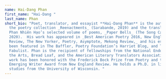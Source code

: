 ```yaml
---
name: Hai-Dang Phan
first_name: "Hai-Dang "
last_name: Phan
short_bio: "Poet, translator, and essayist **Hai-Dang Phan** is the author of
  the poetry collection _Reenactments_ (Sarabande, 2019) and the translator of
  Phan Nhiên Hạo’s selected volume of poems, _Paper Bells_ (The Song Cave,
  2020).  His work has appeared in _Best American Poetry 2016, New England
  Review, The New Yorker, Poetry, Asymptote, Mekong Review,_ and his essays have
  been featured in The Baffler, Poetry Foundation’s Harriet Blog, and The
  Fabulist. Phan is the recipient of fellowships from the National Endowment for
  the Arts, Bread Loaf, and the American Literary Translators Association. His
  work has been honored with the Frederick Bock Prize from Poetry and the
  Emerging Writer Award from New England Review. He holds a Ph.D. in literary
  studies from the University of Wisconsin. "
---
```


